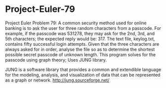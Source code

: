 # Project-Euler-79
Project Euler Problem 79:
A common security method used for online banking is to ask the user for three random characters from a passcode. For example, if the passcode was 531278, they may ask for the 2nd, 3rd, and 5th characters; the expected reply would be: 317. The text file, keylog.txt, contains fifty successful login attempts.
Given that the three characters are always asked for in order, analyse the file so as to determine the shortest possible secret passcode of unknown length.
This program solves for the passcode using graph theory; Uses JUNG library.

JUNG is a software library that provides a common and extendible language for the modeling, analysis, and visualization of data that can be represented as a graph or network. http://jung.sourceforge.net/

